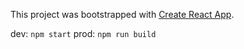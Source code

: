 This project was bootstrapped with [Create React App](https://github.com/facebookincubator/create-react-app).

dev: `npm start`
prod: `npm run build`
